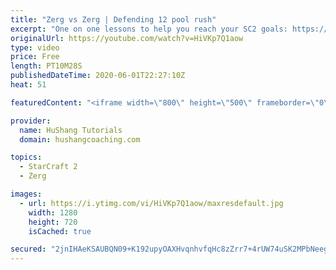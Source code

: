 ```yaml
---
title: "Zerg vs Zerg | Defending 12 pool rush"
excerpt: "One on one lessons to help you reach your SC2 goals: https://www.hushangcoaching.com ------------------------------------------------------------------------------------------------------- In this guide we take a look at how to defend one of the most infamous \"zerg rushes\" in sc2: the 12 pool. This rush"
originalUrl: https://youtube.com/watch?v=HiVKp7Q1aow
type: video
price: Free
length: PT10M28S
publishedDateTime: 2020-06-01T22:27:10Z
heat: 51

featuredContent: "<iframe width=\"800\" height=\"500\" frameborder=\"0\" src=\"https://www.youtube.com/embed/HiVKp7Q1aow\" allow=\"accelerometer; autoplay; encrypted-media; gyroscope; picture-in-picture\" allowfullscreen></iframe>"

provider:
  name: HuShang Tutorials
  domain: hushangcoaching.com

topics:
  - StarCraft 2
  - Zerg

images:
  - url: https://i.ytimg.com/vi/HiVKp7Q1aow/maxresdefault.jpg
    width: 1280
    height: 720
    isCached: true

secured: "2jnIHAeKSAUBQN09+K192upyOAXHvqnhvfqHc8zZrr7+4rUW74uSK2MPbNeeguvhgLkw0fONNtDxcibgZAtmnMquAHPN8Kp3BYUIm0iBAfm8oO1sVZFtS2kKrQ4KHOh74NSQL1Qu5AnyBUI/iu0sKvtsXUm+/nWcJUDSd9yiwAzDoupMC/S2CdOXVeZr6cJoecCkRkM8piqr/03o/X1WO4yBPUxp0FPOyW7mMwS8m4JLy1PY1OBGiasgBLJOPDo6MmO6WkwIHGq6xruoYixiUqEIXhzDpTsnTBH/b6+ZRE0DelIlNs4u7v5NZ/UeG3bBFJB6WpfGRswKAPM72xb3eFR/Ie/yW8ZJpzMfR5BxKyq9JHb8/qI21uq2ukd0VymnG1SyGeXVD/crD43sh2dpsqiFQZBiwP9QgLcI81mSfwU=;QBjQAUbUDWMqd0w53Mq9RA=="
---
```


